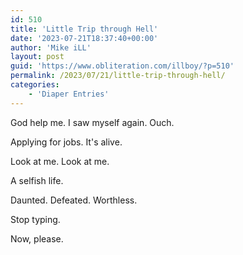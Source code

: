 ```yaml
---
id: 510
title: 'Little Trip through Hell'
date: '2023-07-21T18:37:40+00:00'
author: 'Mike iLL'
layout: post
guid: 'https://www.obliteration.com/illboy/?p=510'
permalink: /2023/07/21/little-trip-through-hell/
categories:
    - 'Diaper Entries'
---
```


<!-- wp:paragraph -->
<p>God help me. I saw myself again. Ouch.</p>
<!-- /wp:paragraph -->

<!-- wp:paragraph -->
<p>Applying for jobs. It's alive.</p>
<!-- /wp:paragraph -->

<!-- wp:paragraph -->
<p>Look at me. Look at me.</p>
<!-- /wp:paragraph -->

<!-- wp:paragraph -->
<p>A selfish life.</p>
<!-- /wp:paragraph -->

<!-- wp:paragraph -->
<p>Daunted. Defeated. Worthless.</p>
<!-- /wp:paragraph -->

<!-- wp:paragraph -->
<p>Stop typing.</p>
<!-- /wp:paragraph -->

<!-- wp:paragraph -->
<p>Now, please.</p>
<!-- /wp:paragraph -->